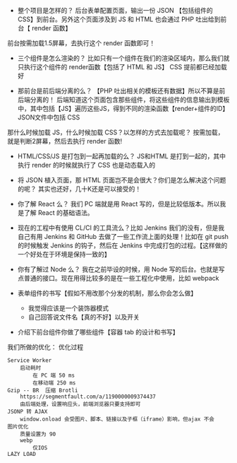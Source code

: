 
- 整个项目是怎样的？
后台表单配置页面，输出一份 JSON 【包括组件的 CSS】到前台。另外这个页面涉及到 JS 和 HTML 也会通过 PHP 吐出给到前台【 render 函数】

前台按需加载1.5屏幕，去执行这个 render 函数即可！

- 三个组件是怎么渲染的？
比如只有一个组件在我们的渲染区域内，那么我们就只执行这个组件的 render函数【包括了 HTML 和 JS】 CSS 提前都已经加载好

- 那前台是前后端分离的么？
【PHP 吐出相关的模板还有数据】所以不算是前后端分离的！
后端知道这个页面包含那些组件，将这些组件的信息输出到模板中，其中包括【JS】遍历这些JS，得到不同的渲染函数【render+组件的ID】
JSON文件中包括 CSS

那什么时候加载 JS，什么时候加载 CSS？以怎样的方式去加载呢？
按需加载，就是判断2屏幕，然后去执行 render 函数!

- HTML/CSS/JS 是打包到一起再加载的么？
JS和HTML 是打到一起的，其中执行 render 的时候就执行了
CSS 也是动态载入的

- 将 JSON 植入页面，那 HTML 页面岂不是会很大？你们是怎么解决这个问题的呢？
其实也还好，几十K还是可以接受的！

- 你了解 React 么？
我们 PC 端就是用 React 写的，但是比较低版本。所以我是了解 React 的基础语法。

- 现在的工程中有使用 CL/CI 的工具流么？比如 Jenkins
我们的没有，但是我自己有用 Jenkins 和 GitHub 去做了一些工作流上面的处理！比如在 git push 的时候触发 Jenkins 的钩子，然后在 Jenkins 中完成打包的过程。【这样做的一个好处在于环境是保持一致的】

- 你有了解过 Node 么？
我在之前毕设的时候，用 Node 写的后台。也就是写点普通的接口。现在用得比较多的是在一些工程化中使用，比如 webpack

- 表单组件的书写【假如不用改那个分发的机制，那么你会怎么做】
  - 我觉得应该是一个装饰器模式
  - 自己回答说文件名【真的不好】以及开关
- 介绍下前台组件你做了哪些组件【容器 tab 的设计和书写】


我们所做的优化：
优化过程

	Service Worker
		启动耗时
			在 PC 端 50 ms
			在移动端 250 ms
	Gzip -- BR  压缩 Brotli
		https://segmentfault.com/a/1190000009374437
		由后端处理，设置响应头，前端浏览器只要支持即可
	JSONP 转 AJAX
		window.onload 会受图片、脚本、链接以及子框（iframe）影响，但ajax 不会
	图片优化
		质量设置为 90
		webp
			仅IOS
	LAZY LOAD